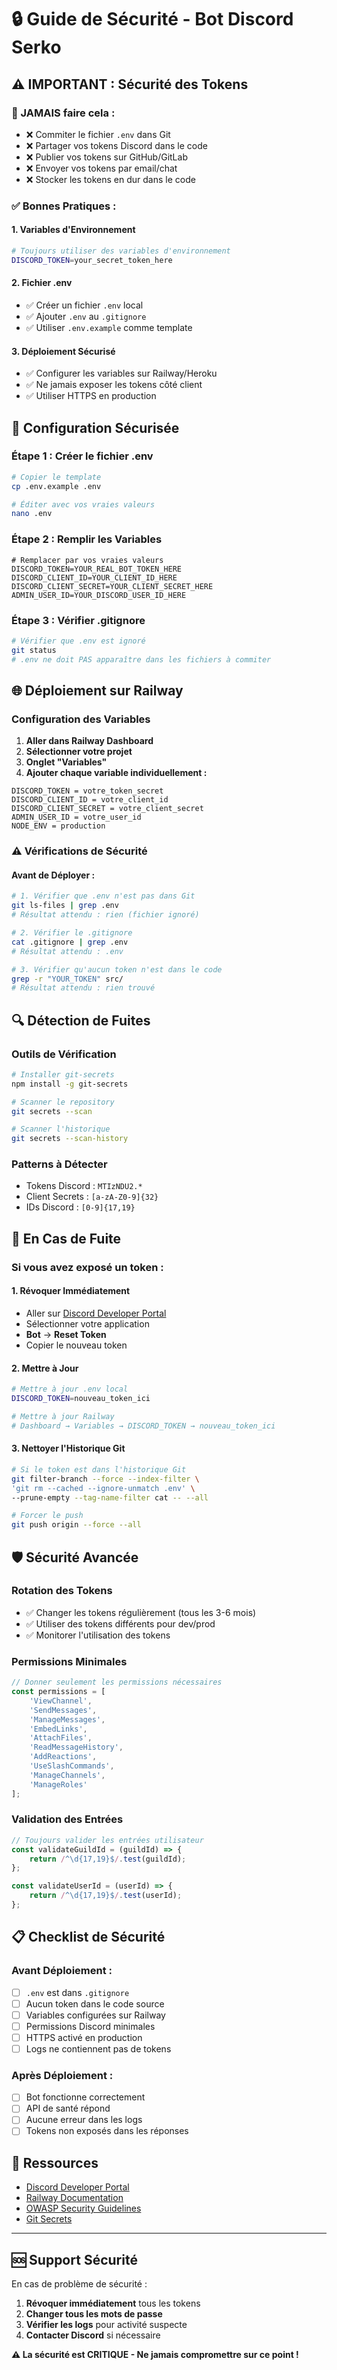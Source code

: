 # 🔒 Guide de Sécurité - Bot Discord Serko

## ⚠️ IMPORTANT : Sécurité des Tokens

### 🚨 JAMAIS faire cela :
- ❌ Commiter le fichier `.env` dans Git
- ❌ Partager vos tokens Discord dans le code
- ❌ Publier vos tokens sur GitHub/GitLab
- ❌ Envoyer vos tokens par email/chat
- ❌ Stocker les tokens en dur dans le code

### ✅ Bonnes Pratiques :

#### 1. Variables d'Environnement
```bash
# Toujours utiliser des variables d'environnement
DISCORD_TOKEN=your_secret_token_here
```

#### 2. Fichier .env
- ✅ Créer un fichier `.env` local
- ✅ Ajouter `.env` au `.gitignore`
- ✅ Utiliser `.env.example` comme template

#### 3. Déploiement Sécurisé
- ✅ Configurer les variables sur Railway/Heroku
- ✅ Ne jamais exposer les tokens côté client
- ✅ Utiliser HTTPS en production

## 🔐 Configuration Sécurisée

### Étape 1 : Créer le fichier .env
```bash
# Copier le template
cp .env.example .env

# Éditer avec vos vraies valeurs
nano .env
```

### Étape 2 : Remplir les Variables
```env
# Remplacer par vos vraies valeurs
DISCORD_TOKEN=YOUR_REAL_BOT_TOKEN_HERE
DISCORD_CLIENT_ID=YOUR_CLIENT_ID_HERE
DISCORD_CLIENT_SECRET=YOUR_CLIENT_SECRET_HERE
ADMIN_USER_ID=YOUR_DISCORD_USER_ID_HERE
```

### Étape 3 : Vérifier .gitignore
```bash
# Vérifier que .env est ignoré
git status
# .env ne doit PAS apparaître dans les fichiers à commiter
```

## 🌐 Déploiement sur Railway

### Configuration des Variables
1. **Aller dans Railway Dashboard**
2. **Sélectionner votre projet**
3. **Onglet "Variables"**
4. **Ajouter chaque variable individuellement :**

```
DISCORD_TOKEN = votre_token_secret
DISCORD_CLIENT_ID = votre_client_id
DISCORD_CLIENT_SECRET = votre_client_secret
ADMIN_USER_ID = votre_user_id
NODE_ENV = production
```

### ⚠️ Vérifications de Sécurité

#### Avant de Déployer :
```bash
# 1. Vérifier que .env n'est pas dans Git
git ls-files | grep .env
# Résultat attendu : rien (fichier ignoré)

# 2. Vérifier le .gitignore
cat .gitignore | grep .env
# Résultat attendu : .env

# 3. Vérifier qu'aucun token n'est dans le code
grep -r "YOUR_TOKEN" src/
# Résultat attendu : rien trouvé
```

## 🔍 Détection de Fuites

### Outils de Vérification
```bash
# Installer git-secrets
npm install -g git-secrets

# Scanner le repository
git secrets --scan

# Scanner l'historique
git secrets --scan-history
```

### Patterns à Détecter
- Tokens Discord : `MTIzNDU2.*`
- Client Secrets : `[a-zA-Z0-9]{32}`
- IDs Discord : `[0-9]{17,19}`

## 🚨 En Cas de Fuite

### Si vous avez exposé un token :

#### 1. Révoquer Immédiatement
- Aller sur [Discord Developer Portal](https://discord.com/developers/applications)
- Sélectionner votre application
- **Bot** → **Reset Token**
- Copier le nouveau token

#### 2. Mettre à Jour
```bash
# Mettre à jour .env local
DISCORD_TOKEN=nouveau_token_ici

# Mettre à jour Railway
# Dashboard → Variables → DISCORD_TOKEN → nouveau_token_ici
```

#### 3. Nettoyer l'Historique Git
```bash
# Si le token est dans l'historique Git
git filter-branch --force --index-filter \
'git rm --cached --ignore-unmatch .env' \
--prune-empty --tag-name-filter cat -- --all

# Forcer le push
git push origin --force --all
```

## 🛡️ Sécurité Avancée

### Rotation des Tokens
- ✅ Changer les tokens régulièrement (tous les 3-6 mois)
- ✅ Utiliser des tokens différents pour dev/prod
- ✅ Monitorer l'utilisation des tokens

### Permissions Minimales
```javascript
// Donner seulement les permissions nécessaires
const permissions = [
    'ViewChannel',
    'SendMessages',
    'ManageMessages',
    'EmbedLinks',
    'AttachFiles',
    'ReadMessageHistory',
    'AddReactions',
    'UseSlashCommands',
    'ManageChannels',
    'ManageRoles'
];
```

### Validation des Entrées
```javascript
// Toujours valider les entrées utilisateur
const validateGuildId = (guildId) => {
    return /^\d{17,19}$/.test(guildId);
};

const validateUserId = (userId) => {
    return /^\d{17,19}$/.test(userId);
};
```

## 📋 Checklist de Sécurité

### Avant Déploiement :
- [ ] `.env` est dans `.gitignore`
- [ ] Aucun token dans le code source
- [ ] Variables configurées sur Railway
- [ ] Permissions Discord minimales
- [ ] HTTPS activé en production
- [ ] Logs ne contiennent pas de tokens

### Après Déploiement :
- [ ] Bot fonctionne correctement
- [ ] API de santé répond
- [ ] Aucune erreur dans les logs
- [ ] Tokens non exposés dans les réponses

## 🔗 Ressources

- [Discord Developer Portal](https://discord.com/developers/applications)
- [Railway Documentation](https://docs.railway.app)
- [OWASP Security Guidelines](https://owasp.org)
- [Git Secrets](https://github.com/awslabs/git-secrets)

---

## 🆘 Support Sécurité

En cas de problème de sécurité :
1. **Révoquer immédiatement** tous les tokens
2. **Changer tous les mots de passe**
3. **Vérifier les logs** pour activité suspecte
4. **Contacter Discord** si nécessaire

**⚠️ La sécurité est CRITIQUE - Ne jamais compromettre sur ce point !**